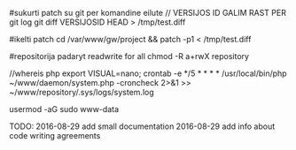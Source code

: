 

#sukurti patch su git per komandine eilute // VERSIJOS ID GALIM RAST PER git log
git diff VERSIJOSID HEAD > /tmp/test.diff

#ikelti patch
cd /var/www/gw/project && patch  -p1 < /tmp/test.diff

#repositorija padaryt readwrite for all
chmod -R a+rwX repository

//whereis php
export VISUAL=nano; crontab -e
*/5 * * * * /usr/local/bin/php ~/www/daemon/system.php -croncheck 2>&1 >> ~/www/repository/.sys/logs/system.log


usermod -aG sudo www-data

TODO:
 2016-08-29 add small documentation
 2016-08-29 add info about code writing agreements
